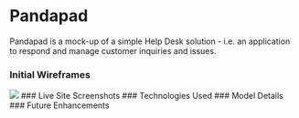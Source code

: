 # Pandapad

Pandapad is a mock-up of a simple Help Desk solution - i.e. an application to respond and manage customer inquiries and issues.

### Initial Wireframes
<img src="https://imgur.com/AFdF1pM" />
### Live Site Screenshots
### Technologies Used
### Model Details
### Future Enhancements